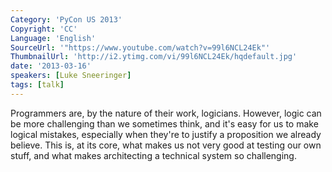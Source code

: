 ```yaml
---
Category: 'PyCon US 2013'
Copyright: 'CC'
Language: 'English'
SourceUrl: '"https://www.youtube.com/watch?v=99l6NCL24Ek"'
ThumbnailUrl: 'http://i2.ytimg.com/vi/99l6NCL24Ek/hqdefault.jpg'
date: '2013-03-16'
speakers: [Luke Sneeringer]
tags: [talk]
---
```

Programmers are, by the nature of their work, logicians. However, logic can be more challenging than we sometimes think, and it's easy for us to make logical mistakes, especially when they're to justify a proposition we already believe. This is, at its core, what makes us not very good at testing our own stuff, and what makes architecting a technical system so challenging.
